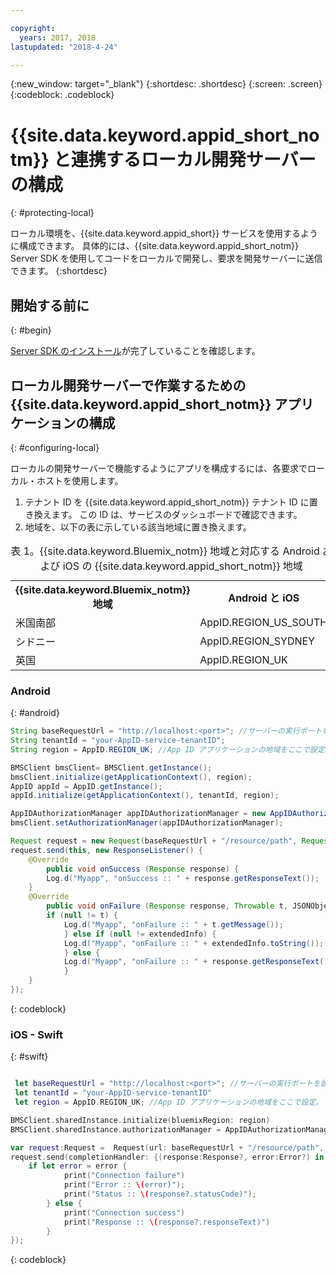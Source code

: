 ```yaml
---

copyright:
  years: 2017, 2018
lastupdated: "2018-4-24"

---
```


{:new_window: target="_blank"}
{:shortdesc: .shortdesc}
{:screen: .screen}
{:codeblock: .codeblock}



#  {{site.data.keyword.appid_short_notm}} と連携するローカル開発サーバーの構成
{: #protecting-local}

ローカル環境を、{{site.data.keyword.appid_short}} サービスを使用するように構成できます。 具体的には、{{site.data.keyword.appid_short_notm}} Server SDK を使用してコードをローカルで開発し、要求を開発サーバーに送信できます。
{:shortdesc}


## 開始する前に
{: #begin}

[Server SDK のインストール](/docs/services/appid/install.html#nodejs-setup)が完了していることを確認します。


## ローカル開発サーバーで作業するための {{site.data.keyword.appid_short_notm}} アプリケーションの構成
{: #configuring-local}

ローカルの開発サーバーで機能するようにアプリを構成するには、各要求でローカル・ホストを使用します。

1. テナント ID を {{site.data.keyword.appid_short_notm}} テナント ID に置き換えます。 この ID は、サービスのダッシュボードで確認できます。
2. 地域を、以下の表に示している該当地域に置き換えます。

<table> <caption> 表 1。{{site.data.keyword.Bluemix_notm}} 地域と対応する Android および iOS の {{site.data.keyword.appid_short_notm}} 地域 </caption>
<tr>
  <th> {{site.data.keyword.Bluemix_notm}} 地域</th>
  <th> Android と iOS </th>
</tr>
<tr>
  <td> 米国南部 </td>
  <td> AppID.REGION_US_SOUTH </td>
</tr>
<tr>
  <td> シドニー </td>
  <td> AppID.REGION_SYDNEY </td>
</tr>
<tr>
  <td> 英国 </td>
  <td> AppID.REGION_UK </td>
</tr>
</table>



### Android
{: #android}
```java
String baseRequestUrl = "http://localhost:<port>"; //サーバーの実行ポートを設定
String tenantId = "your-AppID-service-tenantID";
String region = AppID.REGION_UK; //App ID アプリケーションの地域をここで設定。 現在使用可能な値は AppID.REGION_US_SOUTH、AppID.REGION_SYDNEY、または AppID.REGION_UK。

BMSClient bmsClient= BMSClient.getInstance();
bmsClient.initialize(getApplicationContext(), region);
AppID appId = AppID.getInstance();
appId.initialize(getApplicationContext(), tenantId, region);

AppIDAuthorizationManager appIDAuthorizationManager = new AppIDAuthorizationManager(appId);
bmsClient.setAuthorizationManager(appIDAuthorizationManager);

Request request = new Request(baseRequestUrl + "/resource/path", Request.GET);
request.send(this, new ResponseListener() {
    @Override
		public void onSuccess (Response response) {
        Log.d("Myapp", "onSuccess :: " + response.getResponseText());
	}
    @Override
		public void onFailure (Response response, Throwable t, JSONObject extendedInfo) {
        if (null != t) {
            Log.d("Myapp", "onFailure :: " + t.getMessage());
			} else if (null != extendedInfo) {
            Log.d("Myapp", "onFailure :: " + extendedInfo.toString());
			} else {
            Log.d("Myapp", "onFailure :: " + response.getResponseText());
			}
    }
});
```
{: codeblock}

### iOS - Swift
{: #swift}
```swift

 let baseRequestUrl = "http://localhost:<port>"; //サーバーの実行ポートを設定
 let tenantId = "your-AppID-service-tenantID"
 let region = AppID.REGION_UK; //App ID アプリケーションの地域をここで設定。 現在使用可能な値は AppID.REGION_US_SOUTH、AppID.REGION_SYDNEY、または AppID.REGION_UK。

BMSClient.sharedInstance.initialize(bluemixRegion: region)
BMSClient.sharedInstance.authorizationManager = AppIDAuthorizationManager(appid:AppID.sharedInstance)

var request:Request =  Request(url: baseRequestUrl + "/resource/path", method: HttpMethod.GET)
request.send(completionHandler: {(response:Response?, error:Error?) in
    if let error = error {
            print("Connection failure")
     		print("Error :: \(error)");
     		print("Status :: \(response?.statusCode)");
    	} else {
            print("Connection success")
            print("Response :: \(response?.responseText)")
        }
});
```
{: codeblock}
